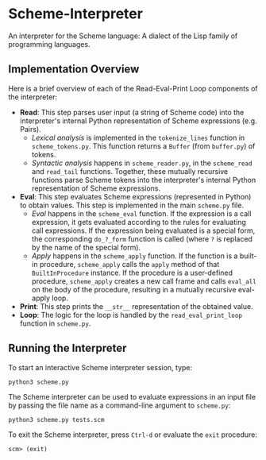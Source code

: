 # Scheme-Interpreter
An interpreter for the Scheme language: A dialect of the Lisp family of programming languages.

## Implementation Overview
Here is a brief overview of each of the Read-Eval-Print Loop components of the interpreter:
- **Read**: This step parses user input (a string of Scheme code) into the interpreter's internal Python representation of Scheme expressions (e.g. Pairs).
  - *Lexical analysis* is implemented in the `tokenize_lines` function in `scheme_tokens.py`. This function returns a `Buffer` (from `buffer.py`) of tokens.
  - *Syntactic analysis* happens in `scheme_reader.py`, in the `scheme_read` and `read_tail` functions. Together, these mutually recursive functions parse Scheme tokens into the interpreter's internal Python representation of Scheme expressions.
- **Eval**: This step evaluates Scheme expressions (represented in Python) to obtain values. This step is implemented in the main `scheme.py` file.
  - *Eval* happens in the `scheme_eval` function. If the expression is a call expression, it gets evaluated according to the rules for evaluating call expressions. If the expression being evaluated is a special form, the corresponding `do_?_form` function is called (where `?` is replaced by the name of the special form).
  - *Apply* happens in the `scheme_apply` function. If the function is a built-in procedure, `scheme_apply` calls the `apply` method of that `BuiltInProcedure` instance. If the procedure is a user-defined procedure, `scheme_apply` creates a new call frame and calls `eval_all` on the body of the procedure, resulting in a mutually recursive eval-apply loop.
- **Print**: This step prints the `__str__` representation of the obtained value.
- **Loop**: The logic for the loop is handled by the `read_eval_print_loop` function in `scheme.py`.

## Running the Interpreter
To start an interactive Scheme interpreter session, type:

    python3 scheme.py

The Scheme interpreter can be used to evaluate expressions in an input file by passing the file name as a command-line argument to `scheme.py`:

    python3 scheme.py tests.scm

To exit the Scheme interpreter, press `Ctrl-d` or evaluate the `exit` procedure:

    scm> (exit)
